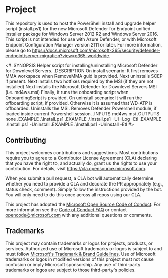 # Project

This repository is used to host the PowerShell install and upgrade helper script (install.ps1) for the new Microsoft Defender for Endpoint unified installer package for Windows Server 2012 R2 and Windows Server 2016. This script is not intended for use with Azure Defender, or with Microsoft Endpoint Configuration Manager version 2111 or later. For more information, please go to https://docs.microsoft.com/microsoft-365/security/defender-endpoint/server-migration?view=o365-worldwide.

<#
.SYNOPSIS
    Helper script for installing/uninstalling Microsoft Defender for Downlevel Servers.
.DESCRIPTION
    On install scenario:
        It first removes MMA workspace when RemoveMMA guid is provided.
        Next uninstalls SCEP if present.
        Next installs two hotfixes required by the MSI (if they are not installed)
        Next installs the Microsoft Defender for Downlevel Servers MSI (i.e. md4ws.msi)
        Finally, it runs the onboarding script when OnboardingScript is provided.
    On uninstall scenario:
        It will run the offboarding script, if provided. Otherwise it is assumed that WD-ATP is offboarded.
        Uninstalls the MSI.
        Removes Defender Powershell module, if loaded inside current Powershell session.
.INPUTS
    md4ws.msi
.OUTPUTS
    none
.EXAMPLE
    .\Install.ps1
.EXAMPLE
    .\Install.ps1 -UI -Log -Etl
.EXAMPLE
    .\Install.ps1 -Uninstall
.EXAMPLE
    .\Install.ps1 -Uninstall -Etl
#>

## Contributing

This project welcomes contributions and suggestions.  Most contributions require you to agree to a
Contributor License Agreement (CLA) declaring that you have the right to, and actually do, grant us
the rights to use your contribution. For details, visit https://cla.opensource.microsoft.com.

When you submit a pull request, a CLA bot will automatically determine whether you need to provide
a CLA and decorate the PR appropriately (e.g., status check, comment). Simply follow the instructions
provided by the bot. You will only need to do this once across all repos using our CLA.

This project has adopted the [Microsoft Open Source Code of Conduct](https://opensource.microsoft.com/codeofconduct/).
For more information see the [Code of Conduct FAQ](https://opensource.microsoft.com/codeofconduct/faq/) or
contact [opencode@microsoft.com](mailto:opencode@microsoft.com) with any additional questions or comments.

## Trademarks

This project may contain trademarks or logos for projects, products, or services. Authorized use of Microsoft 
trademarks or logos is subject to and must follow 
[Microsoft's Trademark & Brand Guidelines](https://www.microsoft.com/en-us/legal/intellectualproperty/trademarks/usage/general).
Use of Microsoft trademarks or logos in modified versions of this project must not cause confusion or imply Microsoft sponsorship.
Any use of third-party trademarks or logos are subject to those third-party's policies.
